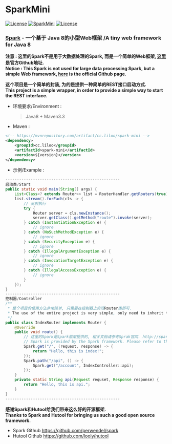 # SparkMini
[![License](https://img.shields.io/badge/JDK-1.8-brightgreen.svg)]() [![SparkMini](https://img.shields.io/badge/build-passing-green.svg)]() [![License](https://img.shields.io/badge/License-Apache2-blue.svg)]() 

### [Spark][1] - 一个基于 Java 8的小型Web框架 /A tiny web framework for Java 8

**注意 : 这里的Spark不是用于大数据处理的Spark, 而是一个简单的Web框架, [这里][1]是官方Github地址.**  
**Notice : This Spark is not used for large data processing Spark, but a simple Web framework, [here][1] is the official Github page.**

**这个项目是一个简单的封装, 为的是提供一种简单的REST接口启动方式.**  
**This project is a simple wrapper, in order to provide a simple way to start the REST interface.**

 - 环境要求/Environment :
	> Java8 + Maven3.3

 - Maven :  
```xml
<!-- https://mvnrepository.com/artifact/cc.liloo/spark-mini -->
<dependency>
	<groupId>cc.liloo</groupId>
	<artifactId>spark-mini</artifactId>
	<version>${version}</version>
</dependency>
```

 - 示例/Example :  
```java
--------------------------------------------------
启动类/Start
public static void main(String[] args) {
	List<Class<? extends Router>> list = RouterHandler.getRouters(true);
	list.stream().forEach(cls -> {
		// 反射执行
		try {
			Router server = cls.newInstance();
			server.getClass().getMethod("route").invoke(server);
		} catch (InstantiationException e) {
			// ignore
		} catch (NoSuchMethodException e) {
			// ignore
		} catch (SecurityException e) {
			// ignore
		} catch (IllegalArgumentException e) {
			// ignore
		} catch (InvocationTargetException e) {
			// ignore
		} catch (IllegalAccessException e) {
			// ignore
		}
	});
}
--------------------------------------------------
控制器/Controller
/**
 * 整个项目的使用方法非常简单, 只需要在控制器上实现Router类即可.
 * The use of the entire project is very simple, only need to inherit the Router class can be on the controller.
 */
public class IndexRouter implements Router {
   	@Override
   	public void route() {
		// 这里的Spark是Spark框架提供的, 相关文档请参考Sprak官网. http://sparkjava.com/documentation
		// Spark is provided by the Spark framework. Please refer to the Sprak website for documentation. Http://sparkjava.com/documentation
		Spark.get("/", (request, response) -> {
   			return "Hello, this is index!";
   		});
   		Spark.path("/api", () -> {
   			Spark.get("/account", IndexController::api);
   		});
   	}
   	private static String api(Request requset, Response response) {
   		return "Hello, this is api.";
   	}
}
--------------------------------------------------
```

**感谢Spark和Hutool给我们带来这么好的开源框架.**  
**Thanks to Spark and Hutool for bringing us such a good open source framework.**

 - Spark  Github https://github.com/perwendel/spark
 - Hutool Github https://github.com/looly/hutool

  [1]: https://github.com/perwendel/spark